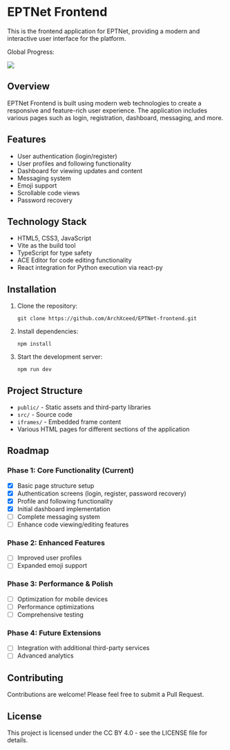 # EPTNet Frontend

This is the frontend application for EPTNet, providing a modern and interactive user interface for the platform.

Global Progress:

<img src="https://progress-bar.xyz/70?width=300">

## Overview

EPTNet Frontend is built using modern web technologies to create a responsive and feature-rich user experience. The application includes various pages such as login, registration, dashboard, messaging, and more.

## Features

- User authentication (login/register)
- User profiles and following functionality
- Dashboard for viewing updates and content
- Messaging system
- Emoji support
- Scrollable code views
- Password recovery

## Technology Stack

- HTML5, CSS3, JavaScript
- Vite as the build tool
- TypeScript for type safety
- ACE Editor for code editing functionality
- React integration for Python execution via react-py

## Installation

1. Clone the repository:
   ```
   git clone https://github.com/ArchXceed/EPTNet-frontend.git
   ```

2. Install dependencies:
   ```
   npm install
   ```

3. Start the development server:
   ```
   npm run dev
   ```

## Project Structure

- `public/` - Static assets and third-party libraries
- `src/` - Source code
- `iframes/` - Embedded frame content
- Various HTML pages for different sections of the application

## Roadmap

### Phase 1: Core Functionality (Current)
- [x] Basic page structure setup
- [x] Authentication screens (login, register, password recovery)
- [x] Profile and following functionality
- [x] Initial dashboard implementation
- [ ] Complete messaging system
- [ ] Enhance code viewing/editing features

### Phase 2: Enhanced Features
- [ ] Improved user profiles
- [ ] Expanded emoji support

### Phase 3: Performance & Polish
- [ ] Optimization for mobile devices
- [ ] Performance optimizations
- [ ] Comprehensive testing

### Phase 4: Future Extensions
- [ ] Integration with additional third-party services
- [ ] Advanced analytics

## Contributing

Contributions are welcome! Please feel free to submit a Pull Request.

## License

This project is licensed under the CC BY 4.0 - see the LICENSE file for details.
